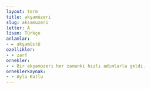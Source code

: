 ```yaml
---
layout: term
title: akşamüzeri
slug: aksamuzeri
letter: A
lisan: Türkçe
anlamlar:
- ► akşamüstü
ozellikler:
- - zarf
ornekler:
- - Bir akşamüzeri her zamanki hızlı adımlarla geldi.
orneklerkaynak:
- - Ayla Kutlu
---
```

